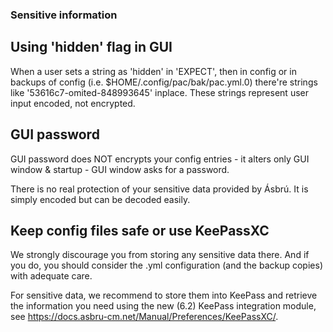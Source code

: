 ### Sensitive information 

## Using 'hidden' flag in GUI
When a user sets a string as 'hidden' in 'EXPECT', then in config or in backups of config (i.e. $HOME/.config/pac/bak/pac.yml.0) there're
strings like '53616c7-omited-848993645' inplace. These strings represent user input encoded, not encrypted.

## GUI password
GUI password does NOT encrypts your config entries - it alters only GUI window & startup - GUI window asks for a password.

There is no real protection of your sensitive data provided by Ásbrú. It is simply encoded but can be decoded easily.

## Keep config files safe or use KeePassXC

We strongly discourage you from storing any sensitive data there. And if you do, you should consider the .yml configuration (and the backup copies) with adequate care.

For sensitive data, we recommend to store them into KeePass and retrieve the information you need using the new (6.2) KeePass integration module, see https://docs.asbru-cm.net/Manual/Preferences/KeePassXC/.
